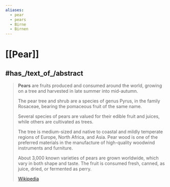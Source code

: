 ```yaml
---
aliases:
  - pear
  - pears
  - Birne
  - Birnen
---
```


# [[Pear]] 

## #has_/text_of_/abstract 

> **Pears** are fruits produced and consumed around the world, 
> growing on a tree and harvested in late summer into mid-autumn. 
> 
> The pear tree and shrub are a species of genus Pyrus, in the family Rosaceae, 
> bearing the pomaceous fruit of the same name. 
> 
> Several species of pears are valued for their edible fruit and juices, 
> while others are cultivated as trees.
>
> The tree is medium-sized and native to coastal and 
> mildly temperate regions of Europe, North Africa, and Asia. 
> Pear wood is one of the preferred materials in the manufacture of 
> high-quality woodwind instruments and furniture.
>
> About 3,000 known varieties of pears are grown worldwide, which vary in both shape and taste. The fruit is consumed fresh, canned, as juice, dried, or fermented as perry.
>
> [Wikipedia](https://en.wikipedia.org/wiki/Pear) 



